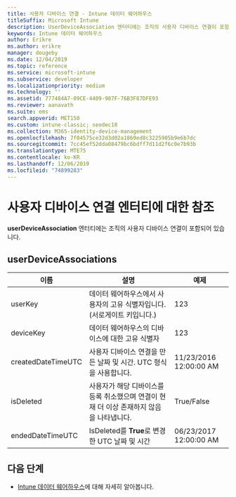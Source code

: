 ```yaml
---
title: 사용자 디바이스 연결 - Intune 데이터 웨어하우스
titleSuffix: Microsoft Intune
description: UserDeviceAssociation 엔터티에는 조직의 사용자 디바이스 연결이 포함되어 있습니다.
keywords: Intune 데이터 웨어하우스
author: Erikre
ms.author: erikre
manager: dougeby
ms.date: 12/04/2019
ms.topic: reference
ms.service: microsoft-intune
ms.subservice: developer
ms.localizationpriority: medium
ms.technology: ''
ms.assetid: 777484A7-09CE-4409-987F-76B3F87DFE93
ms.reviewer: aanavath
ms.suite: ems
search.appverid: MET150
ms.custom: intune-classic; seodec18
ms.collection: M365-identity-device-management
ms.openlocfilehash: 7f04575ce32d3d02a1869ed8c3225905b9e6b7dc
ms.sourcegitcommit: 7cc45ef52dda08479bc6bdff7d11d2f6c0e7b93b
ms.translationtype: MTE75
ms.contentlocale: ko-KR
ms.lasthandoff: 12/06/2019
ms.locfileid: "74899283"
---
```

# <a name="reference-for-user-device-association-entity"></a>사용자 디바이스 연결 엔터티에 대한 참조

**userDeviceAssociation** 엔터티에는 조직의 사용자 디바이스 연결이 포함되어 있습니다.

## <a name="userdeviceassociations"></a>userDeviceAssociations


|        이름        |                                           설명                                            |        예제         |
|--------------------|--------------------------------------------------------------------------------------------------|------------------------|
|      userKey       |              데이터 웨어하우스에서 사용자의 고유 식별자입니다. (서로게이트 키입니다.)               |          123           |
|     deviceKey      |                      데이터 웨어하우스의 디바이스에 대한 고유 식별자                      |          123           |
| createdDateTimeUTC |           사용자 디바이스 연결을 만든 날짜 및 시간. UTC 형식을 사용합니다.           | 11/23/2016 12:00:00 AM |
|     isDeleted      | 사용자가 해당 디바이스를 등록 취소했으며 연결이 현재 더 이상 존재하지 않음을 나타냅니다. |       True/False       |
|  endedDateTimeUTC  |              IsDeleted를 <strong>True</strong>로 변경한 UTC 날짜 및 시간               | 06/23/2017 12:00:00 AM |

## <a name="next-steps"></a>다음 단계

- [Intune 데이터 웨어하우스](../reports-nav-create-intune-reports.md)에 대해 자세히 알아봅니다.
